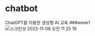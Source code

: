 # chatbot
ChatGPT를 이용한 생성형 AI 교육
###week1
![스크린샷 2023-11-08 오전 11 25 19](https://github.com/hayeongKo/chatbot/assets/96684524/90760b4b-ebc4-405b-a025-916f1dfc54fb)
